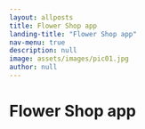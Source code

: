 ```yaml
---
layout: allposts
title: Flower Shop app
landing-title: "Flower Shop app"
nav-menu: true
description: null
image: assets/images/pic01.jpg
author: null
---
```


<h1>Flower Shop app</h1>
